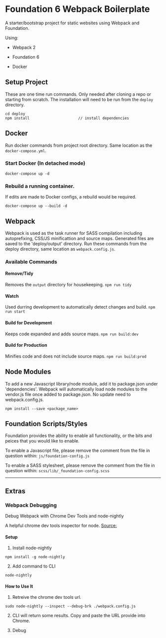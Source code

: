 # Foundation 6 Webpack Boilerplate
A starter/bootstrap project for static websites using Webpack and Foundation.

Using:

- Webpack 2

- Foundation 6

- Docker


## Setup Project
These are one time run commands. Only needed after cloning a repo or starting from scratch.
The installation will need to be run from the ```deploy``` directory.
```
cd deploy
npm install                      // install dependencies
```

## Docker
Run docker commands from project root directory. Same location as the `docker-compose.yml`.

### Start Docker (In detached mode)
```
docker-compose up -d
```

### Rebuild a running container.
If edits are made to Docker configs, a rebuild would be required.
```
docker-compose up --build -d
```


## Webpack
Webpack is used as the task runner for SASS compilation including autoprefixing,
CSS/JS minificattion and source maps. Generated files are saved to the 'deploy/output' directory.
Run these commands from the deploy directory, same location as `webpack.config.js`.

### Available Commands

#### Remove/Tidy
Removes the ```output``` directory for housekeeping.
```npm run tidy```

#### Watch
Used durring development to automatically detect changes and build.
```npm run start```

#### Build for Development
Keeps code expanded and adds source maps.
```npm run build:dev```

#### Build for Production
Minifies code and does not include source maps.
```npm run build:prod```


## Node Modules

To add a new Javascript library/node module, add it to package.json under 'dependencies'. Webpack will automatically
load node modules to the vendor.js file once added to package.json. No update need to webpack.config.js.
```
npm install --save <package_name>
```


## Foundation Scripts/Styles
Foundation provides the ability to enable all functionality, or the bits and peices that you would like to enable.

To enable a Javascript file, please remove the comment from the file in question within:
```js/foundation-config.js```

To enable a SASS stylesheet, please remove the comment from the file in question within:
```scss/lib/_foundation-config.scss```


-----------------------------


## Extras

### Webpack Debugging
Debug Webpack with Chrome Dev Tools and node-nightly

A helpful chrome dev tools inspector for node.
[Source:](https://medium.com/webpack/webpack-bits-learn-and-debug-webpack-with-chrome-dev-tools-da1c5b19554)

#### Setup

1. Install node-nightly

```npm install -g node-nightly```

2. Add command to CLI

```node-nightly```

#### How to Use It

1. Retreive the chrome dev tools url.

```sudo node-nightly --inspect --debug-brk ./webpack.config.js```

2. CLI will return some results. Copy and paste the URL provide into Chrome.

3. Debug

